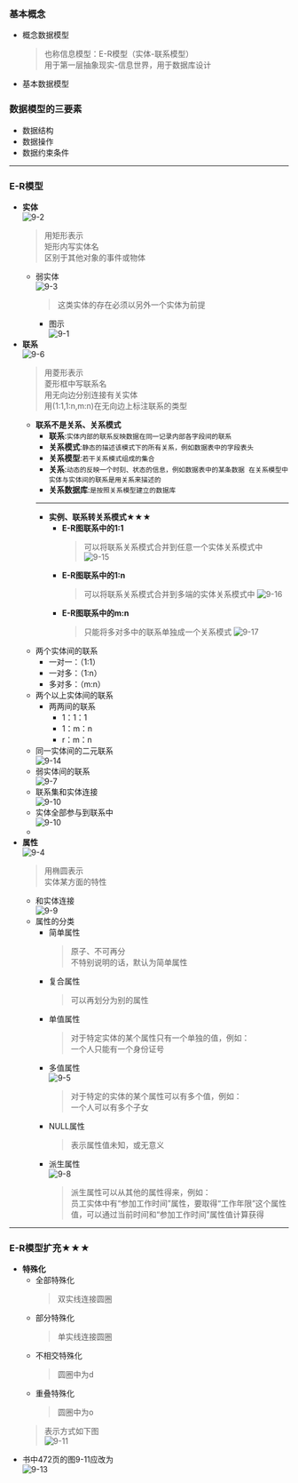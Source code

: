 ### 基本概念
  + 概念数据模型
    > 也称信息模型：E-R模型（实体-联系模型）<br>
      用于第一层抽象现实-信息世界，用于数据库设计
  + 基本数据模型
### 数据模型的三要素
  + 数据结构
  + 数据操作
  + 数据约束条件
---
### E-R模型
  + **实体**<br>
    ![9-2](https://raw.githubusercontent.com/flysafely/Software-Design-Engineer-Note/master/%E7%AC%AC%E4%B9%9D%E7%AB%A0-%E6%95%B0%E6%8D%AE%E5%BA%93%E6%8A%80%E6%9C%AF%E5%9F%BA%E7%A1%80/%E6%9C%AC%E7%AB%A0%E5%9B%BE%E7%A4%BA/9-2.jpg)
    > 用矩形表示<br>
      矩形内写实体名<br>
      区别于其他对象的事件或物体<br>
    + 弱实体<br>
      ![9-3](https://raw.githubusercontent.com/flysafely/Software-Design-Engineer-Note/master/%E7%AC%AC%E4%B9%9D%E7%AB%A0-%E6%95%B0%E6%8D%AE%E5%BA%93%E6%8A%80%E6%9C%AF%E5%9F%BA%E7%A1%80/%E6%9C%AC%E7%AB%A0%E5%9B%BE%E7%A4%BA/9-3.jpg)
      > 这类实体的存在必须以另外一个实体为前提
      + 图示<br>
      ![9-1](https://raw.githubusercontent.com/flysafely/Software-Design-Engineer-Note/master/%E7%AC%AC%E4%B9%9D%E7%AB%A0-%E6%95%B0%E6%8D%AE%E5%BA%93%E6%8A%80%E6%9C%AF%E5%9F%BA%E7%A1%80/%E6%9C%AC%E7%AB%A0%E5%9B%BE%E7%A4%BA/9-1.jpg)
  + **联系**<br>
    ![9-6](https://raw.githubusercontent.com/flysafely/Software-Design-Engineer-Note/master/%E7%AC%AC%E4%B9%9D%E7%AB%A0-%E6%95%B0%E6%8D%AE%E5%BA%93%E6%8A%80%E6%9C%AF%E5%9F%BA%E7%A1%80/%E6%9C%AC%E7%AB%A0%E5%9B%BE%E7%A4%BA/9-6.jpg)
    > 用菱形表示<br>
      菱形框中写联系名<br>
      用无向边分别连接有关实体<br>
      用(1:1,1:n,m:n)在无向边上标注联系的类型<br>
    + **联系不是关系、关系模式**
      + **联系**:`实体内部的联系反映数据在同一记录内部各字段间的联系`
      + **关系模式**:`静态的描述该模式下的所有关系，例如数据表中的字段表头`
      + **关系模型**:`若干关系模式组成的集合`
      + **关系**:`动态的反映一个时刻、状态的信息，例如数据表中的某条数据
                  在关系模型中实体与实体间的联系是用关系来描述的`
      + **关系数据库**:`是按照关系模型建立的数据库`
      ---
      + **实例、联系转关系模式**★★★
        + **E-R图联系中的1:1**<br>
          > 可以将联系关系模式合并到任意一个实体关系模式中
        ![9-15](https://raw.githubusercontent.com/flysafely/Software-Design-Engineer-Note/master/%E7%AC%AC%E4%B9%9D%E7%AB%A0-%E6%95%B0%E6%8D%AE%E5%BA%93%E6%8A%80%E6%9C%AF%E5%9F%BA%E7%A1%80/%E6%9C%AC%E7%AB%A0%E5%9B%BE%E7%A4%BA/9-15.png)
        + **E-R图联系中的1:n**<br>
          > 可以将联系关系模式合并到多端的实体关系模式中
        ![9-16](https://raw.githubusercontent.com/flysafely/Software-Design-Engineer-Note/master/%E7%AC%AC%E4%B9%9D%E7%AB%A0-%E6%95%B0%E6%8D%AE%E5%BA%93%E6%8A%80%E6%9C%AF%E5%9F%BA%E7%A1%80/%E6%9C%AC%E7%AB%A0%E5%9B%BE%E7%A4%BA/9-16.jpg)
        + **E-R图联系中的m:n**<br>
          > 只能将多对多中的联系单独成一个关系模式
        ![9-17](https://raw.githubusercontent.com/flysafely/Software-Design-Engineer-Note/master/%E7%AC%AC%E4%B9%9D%E7%AB%A0-%E6%95%B0%E6%8D%AE%E5%BA%93%E6%8A%80%E6%9C%AF%E5%9F%BA%E7%A1%80/%E6%9C%AC%E7%AB%A0%E5%9B%BE%E7%A4%BA/9-17.jpg)
    + 两个实体间的联系
      + 一对一：（1:1）<br>
      + 一对多：（1:n）<br>
      + 多对多：（m:n）<br>
    + 两个以上实体间的联系
      + 两两间的联系
        + 1：1：1<br>
        + 1：m：n<br>
        + r：m：n<br>
    + 同一实体间的二元联系<br>
      ![9-14](https://raw.githubusercontent.com/flysafely/Software-Design-Engineer-Note/master/%E7%AC%AC%E4%B9%9D%E7%AB%A0-%E6%95%B0%E6%8D%AE%E5%BA%93%E6%8A%80%E6%9C%AF%E5%9F%BA%E7%A1%80/%E6%9C%AC%E7%AB%A0%E5%9B%BE%E7%A4%BA/9-14.jpg)
    + 弱实体间的联系<br>
      ![9-7](https://raw.githubusercontent.com/flysafely/Software-Design-Engineer-Note/master/%E7%AC%AC%E4%B9%9D%E7%AB%A0-%E6%95%B0%E6%8D%AE%E5%BA%93%E6%8A%80%E6%9C%AF%E5%9F%BA%E7%A1%80/%E6%9C%AC%E7%AB%A0%E5%9B%BE%E7%A4%BA/9-7.jpg)
    + 联系集和实体连接<br>
    ![9-10](https://raw.githubusercontent.com/flysafely/Software-Design-Engineer-Note/master/%E7%AC%AC%E4%B9%9D%E7%AB%A0-%E6%95%B0%E6%8D%AE%E5%BA%93%E6%8A%80%E6%9C%AF%E5%9F%BA%E7%A1%80/%E6%9C%AC%E7%AB%A0%E5%9B%BE%E7%A4%BA/9-9.jpg)
    + 实体全部参与到联系中<br>
    ![9-10](https://raw.githubusercontent.com/flysafely/Software-Design-Engineer-Note/master/%E7%AC%AC%E4%B9%9D%E7%AB%A0-%E6%95%B0%E6%8D%AE%E5%BA%93%E6%8A%80%E6%9C%AF%E5%9F%BA%E7%A1%80/%E6%9C%AC%E7%AB%A0%E5%9B%BE%E7%A4%BA/9-10.jpg)
    + 
  + **属性**<br>
    ![9-4](https://raw.githubusercontent.com/flysafely/Software-Design-Engineer-Note/master/%E7%AC%AC%E4%B9%9D%E7%AB%A0-%E6%95%B0%E6%8D%AE%E5%BA%93%E6%8A%80%E6%9C%AF%E5%9F%BA%E7%A1%80/%E6%9C%AC%E7%AB%A0%E5%9B%BE%E7%A4%BA/9-4.jpg)
    > 用椭圆表示<br>
      实体某方面的特性<br>
    + 和实体连接<br>
    ![9-9](https://raw.githubusercontent.com/flysafely/Software-Design-Engineer-Note/master/%E7%AC%AC%E4%B9%9D%E7%AB%A0-%E6%95%B0%E6%8D%AE%E5%BA%93%E6%8A%80%E6%9C%AF%E5%9F%BA%E7%A1%80/%E6%9C%AC%E7%AB%A0%E5%9B%BE%E7%A4%BA/9-9.jpg)
    + 属性的分类
      + 简单属性
        > 原子、不可再分<br>
          不特别说明的话，默认为简单属性
      + 复合属性
        > 可以再划分为别的属性
      + 单值属性
        > 对于特定实体的某个属性只有一个单独的值，例如：<br>
          一个人只能有一个身份证号
      + 多值属性<br>
        ![9-5](https://raw.githubusercontent.com/flysafely/Software-Design-Engineer-Note/master/%E7%AC%AC%E4%B9%9D%E7%AB%A0-%E6%95%B0%E6%8D%AE%E5%BA%93%E6%8A%80%E6%9C%AF%E5%9F%BA%E7%A1%80/%E6%9C%AC%E7%AB%A0%E5%9B%BE%E7%A4%BA/9-5.jpg)
        > 对于特定的实体的某个属性可以有多个值，例如：<br>
          一个人可以有多个子女
      + NULL属性
        > 表示属性值未知，或无意义
      + 派生属性<br>
        ![9-8](https://raw.githubusercontent.com/flysafely/Software-Design-Engineer-Note/master/%E7%AC%AC%E4%B9%9D%E7%AB%A0-%E6%95%B0%E6%8D%AE%E5%BA%93%E6%8A%80%E6%9C%AF%E5%9F%BA%E7%A1%80/%E6%9C%AC%E7%AB%A0%E5%9B%BE%E7%A4%BA/9-8.jpg)
        > 派生属性可以从其他的属性得来，例如：<br>
          员工实体中有“参加工作时间”属性，要取得“工作年限”这个属性值，可以通过当前时间和“参加工作时间”属性值计算获得
  ---
### E-R模型扩充★★★
  + **特殊化**
    + 全部特殊化
      > 双实线连接圆圈
    + 部分特殊化
      > 单实线连接圆圈
    + 不相交特殊化
      > 圆圈中为d
    + 重叠特殊化
      > 圆圈中为o
    > 表示方式如下图<br>
  ![9-11](https://raw.githubusercontent.com/flysafely/Software-Design-Engineer-Note/master/%E7%AC%AC%E4%B9%9D%E7%AB%A0-%E6%95%B0%E6%8D%AE%E5%BA%93%E6%8A%80%E6%9C%AF%E5%9F%BA%E7%A1%80/%E6%9C%AC%E7%AB%A0%E5%9B%BE%E7%A4%BA/9-12.png)
  + 书中472页的图9-11应改为<br>
  ![9-13](https://raw.githubusercontent.com/flysafely/Software-Design-Engineer-Note/master/%E7%AC%AC%E4%B9%9D%E7%AB%A0-%E6%95%B0%E6%8D%AE%E5%BA%93%E6%8A%80%E6%9C%AF%E5%9F%BA%E7%A1%80/%E6%9C%AC%E7%AB%A0%E5%9B%BE%E7%A4%BA/9-13.jpg)

